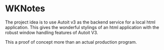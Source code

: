 WKNotes
=======

The project idea is to use Autoit v3 as the backend service for a local html application. This gives the wonderful stylings of an html application with the robust window handling features of Autoit V3.

This a proof of concept more than an actual production program.  

